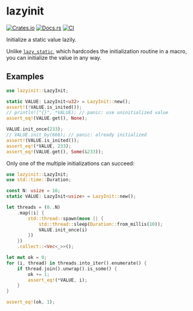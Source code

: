 # lazyinit

[![Crates.io](https://img.shields.io/crates/v/lazyinit)](https://crates.io/crates/lazyinit)
[![Docs.rs](https://docs.rs/lazyinit/badge.svg)](https://docs.rs/lazyinit)
[![CI](https://github.com/arceos-org/lazyinit/actions/workflows/ci.yml/badge.svg?branch=main)](https://github.com/arceos-org/lazyinit/actions/workflows/ci.yml)

Initialize a static value lazily.

Unlike [`lazy_static`][1], which hardcodes the initialization routine in a macro, you can initialize the value in any way.

[1]: https://docs.rs/lazy_static

## Examples

```rust
use lazyinit::LazyInit;

static VALUE: LazyInit<u32> = LazyInit::new();
assert!(!VALUE.is_inited());
// println!("{}", *VALUE); // panic: use uninitialized value
assert_eq!(VALUE.get(), None);

VALUE.init_once(233);
// VALUE.init_by(666); // panic: already initialized
assert!(VALUE.is_inited());
assert_eq!(*VALUE, 233);
assert_eq!(VALUE.get(), Some(&233));
```

Only one of the multiple initializations can succeed:

```rust
use lazyinit::LazyInit;
use std::time::Duration;

const N: usize = 16;
static VALUE: LazyInit<usize> = LazyInit::new();

let threads = (0..N)
    .map(|i| {
        std::thread::spawn(move || {
            std::thread::sleep(Duration::from_millis(10));
            VALUE.init_once(i)
        })
    })
    .collect::<Vec<_>>();

let mut ok = 0;
for (i, thread) in threads.into_iter().enumerate() {
    if thread.join().unwrap().is_some() {
        ok += 1;
        assert_eq!(*VALUE, i);
    }
}

assert_eq!(ok, 1);
```
